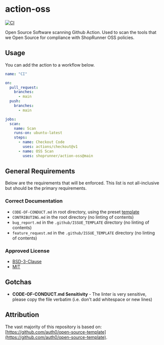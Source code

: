 # action-oss

[![CI](https://github.com/ShopRunner/action-oss/actions/workflows/ci.yaml/badge.svg)](https://github.com/ShopRunner/action-oss/actions/workflows/ci.yaml)

Open Source Software scanning Github Action. Used to scan the tools that we Open Source for compliance with ShopRunner OSS policies. 

## Usage

You can add the action to a workflow below.

```yaml
name: "CI"

on:
  pull_request:
    branches:
      - main
  push:
    branches:
      - main

jobs:
  scan:
    name: Scan
    runs-on: ubuntu-latest
    steps:
      - name: Checkout Code
        uses: actions/checkout@v1
      - name: OSS Scan
        uses: shoprunner/action-oss@main
```

## General Requirements
Below are the requirements that will be enforced. This list is not all-inclusive but should be the primary
requirements.

### Correct Documentation
- `CODE-OF-CONDUCT.md` in root directory, using the preset [template](/dist/templates/docs/CODE-OF-CONDUCT.md)
- `CONTRIBUTING.md` in the root directory (no linting of contents)
- `bug_report.md` in the `.github/ISSUE_TEMPLATE` directory (no linting of contents)
- `feature_request.md` in the `.github/ISSUE_TEMPLATE` directory (no linting of contents)

### Approved License
- [BSD-3-Clause](/dist/templates/licenses/BSD-3-Clause)
- [MIT](/dist/templates/licenses/MIT)

## Gotchas

- **CODE-OF-CONDUCT.md Sensitivity** - The linter is very sensitive, please copy the file verbatim (i.e. don't add whitespace or new lines)

## Attribution

The vast majority of this repository is based on: [https://github.com/auth0/open-source-template](https://github.com/auth0/open-source-template).
